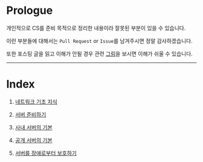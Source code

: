# Prologue
개인적으로 CS를 준비 목적으로 정리한 내용이라 잘못된 부분이 있을 수 있습니다.

이런 부분들에 대해서는 `Pull Request` or `Issue`를 남겨주시면 정말 감사하겠습니다.

또한 포스팅 글을 읽고 이해가 안될 경우 관련 [그림](https://goodgid.github.io/tags/#Server)을 보시면 이해가 쉬울 수 있습니다.

---

# Index

1. [네트워크 기초 지식](https://github.com/chldbtjd2272/csbox/tree/master/Server/%EB%84%A4%ED%8A%B8%EC%9B%8C%ED%81%AC%20%EA%B8%B0%EC%B4%88%20%EC%A7%80%EC%8B%9D)

2. [서버 준비하기](https://github.com/chldbtjd2272/csbox/tree/master/Server/%EC%84%9C%EB%B2%84%20%EC%A4%80%EB%B9%84%ED%95%98%EA%B8%B0)

3. [사내 서버의 기본](https://github.com/chldbtjd2272/csbox/tree/master/Server/%EC%82%AC%EB%82%B4%20%EC%84%9C%EB%B2%84%EC%9D%98%20%EA%B8%B0%EB%B3%B8)

4. [공개 서버의 기본](https://github.com/chldbtjd2272/csbox/tree/master/Server/%EC%82%AC%EB%82%B4%20%EC%84%9C%EB%B2%84%EC%9D%98%20%EA%B8%B0%EB%B3%B8)

5. [서버를 장애로부터 보호하기](https://github.com/chldbtjd2272/csbox/tree/master/Server/%EC%84%9C%EB%B2%84%EB%A5%BC%20%EC%9E%A5%EC%95%A0%EB%A1%9C%EB%B6%80%ED%84%B0%20%EB%B3%B4%ED%98%B8%ED%95%98%EA%B8%B0)